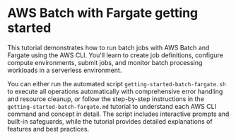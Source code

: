 # AWS Batch with Fargate getting started

This tutorial demonstrates how to run batch jobs with AWS Batch and Fargate using the AWS CLI. You'll learn to create job definitions, configure compute environments, submit jobs, and monitor batch processing workloads in a serverless environment.

You can either run the automated script `getting-started-batch-fargate.sh` to execute all operations automatically with comprehensive error handling and resource cleanup, or follow the step-by-step instructions in the `getting-started-batch-fargate.md` tutorial to understand each AWS CLI command and concept in detail. The script includes interactive prompts and built-in safeguards, while the tutorial provides detailed explanations of features and best practices.
